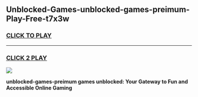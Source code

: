 
## Unblocked-Games-unblocked-games-preimum-Play-Free-t7x3w
<h3>
<a href="https://premium76.site?title=unblocked-games-preimum&ref=15A">CLICK TO PLAY</a></h3>
<hr>

<h3>
<a href="https://premium76.site?title=unblocked-games-preimum&ref=15A">CLICK 2 PLAY</a>
  
</h3>

<a href="https://premium76.site?title=unblocked-games-preimum&ref=15A"><img src="https://clearcache.store/games.png"></a>


**unblocked-games-preimum games unblocked: Your Gateway to Fun and Accessible Online Gaming**
